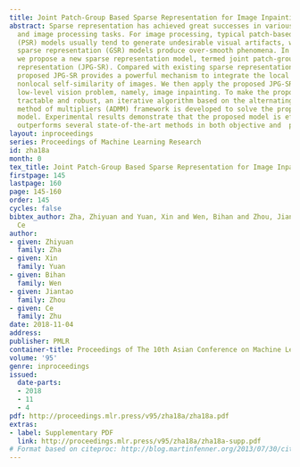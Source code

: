 ```yaml
---
title: Joint Patch-Group Based Sparse Representation for Image Inpainting
abstract: Sparse representation has achieved great successes in various machine learning
  and image processing tasks. For image processing, typical patch-based sparse representation
  (PSR) models usually tend to generate undesirable visual artifacts, while group-based
  sparse representation (GSR) models produce over-smooth phenomena. In this paper,
  we propose a new sparse representation model, termed joint patch-group based sparse
  representation (JPG-SR). Compared with existing sparse representation models, the
  proposed JPG-SR provides a powerful mechanism to integrate the local sparsity and
  nonlocal self-similarity of images. We then apply the proposed JPG-SR model to a
  low-level vision problem, namely, image inpainting. To make the proposed scheme
  tractable and robust, an iterative algorithm based on the alternating direction
  method of multipliers (ADMM) framework is developed to solve the proposed JPG-SR
  model. Experimental results demonstrate that the proposed model is efficient and
  outperforms several state-of-the-art methods in both objective and  perceptual quality.
layout: inproceedings
series: Proceedings of Machine Learning Research
id: zha18a
month: 0
tex_title: Joint Patch-Group Based Sparse Representation for Image Inpainting
firstpage: 145
lastpage: 160
page: 145-160
order: 145
cycles: false
bibtex_author: Zha, Zhiyuan and Yuan, Xin and Wen, Bihan and Zhou, Jiantao and Zhu,
  Ce
author:
- given: Zhiyuan
  family: Zha
- given: Xin
  family: Yuan
- given: Bihan
  family: Wen
- given: Jiantao
  family: Zhou
- given: Ce
  family: Zhu
date: 2018-11-04
address: 
publisher: PMLR
container-title: Proceedings of The 10th Asian Conference on Machine Learning
volume: '95'
genre: inproceedings
issued:
  date-parts:
  - 2018
  - 11
  - 4
pdf: http://proceedings.mlr.press/v95/zha18a/zha18a.pdf
extras:
- label: Supplementary PDF
  link: http://proceedings.mlr.press/v95/zha18a/zha18a-supp.pdf
# Format based on citeproc: http://blog.martinfenner.org/2013/07/30/citeproc-yaml-for-bibliographies/
---
```

